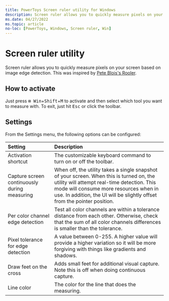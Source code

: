 ```yaml
---
title: PowerToys Screen ruler utility for Windows
description: Screen ruler allows you to quickly measure pixels on your screen based on image edge detection.
ms.date: 04/27/2022
ms.topic: article
no-loc: [PowerToys, Windows, Screen ruler, Win]
---
```


# Screen ruler utility

Screen ruler allows you to quickly measure pixels on your screen based on image edge detection. This was inspired by [Pete Blois's Rooler](https://github.com/peteblois/rooler).

## How to activate

Just press <kbd>⊞ Win</kbd>+<kbd>Shift</kbd>+<kbd>M</kbd> to activate and then select which tool you want to measure with. To exit, just hit <kbd>Esc</kbd> or click the toolbar.

## Settings

From the Settings menu, the following options can be configured:

| Setting | Description |
| :--- | :--- |
| Activation shortcut | The customizable keyboard command to turn on or off the toolbar. |
| Capture screen continuously during measuring | When off, the utility takes a single snapshot of your screen. When this is turned on, the utility will attempt real-time detection. This mode will consume more resources when in use. In addition, the UI will be slightly offset from the pointer position. |
| Per color channel edge detection | Test all color channels are within a tolerance distance from each other. Otherwise, check that the sum of all color channels differences is smaller than the tolerance. |
| Pixel tolerance for edge detection | A value between 0-255. A higher value will provide a higher variation so it will be more forgiving with things like gradients and shadows. |
| Draw feet on the cross | Adds small feet for additional visual capture.  Note this is off when doing continuous capture. |
| Line color | The color for the line that does the measuring. |